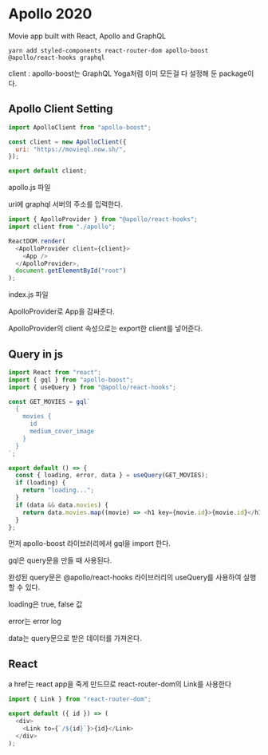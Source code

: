 # Apollo 2020

Movie app built with React, Apollo and GraphQL

```
yarn add styled-components react-router-dom apollo-boost @apollo/react-hooks graphql
```

client : apollo-boost는 GraphQL Yoga처럼 이미 모든걸 다 설정해 둔 package이다.

## Apollo Client Setting

```js
import ApolloClient from "apollo-boost";

const client = new ApolloClient({
  uri: "https://movieql.now.sh/",
});

export default client;
```

apollo.js 파일

uri에 graphql 서버의 주소를 입력한다.

```js
import { ApolloProvider } from "@apollo/react-hooks";
import client from "./apollo";

ReactDOM.render(
  <ApolloProvider client={client}>
    <App />
  </ApolloProvider>,
  document.getElementById("root")
);
```

index.js 파일

ApolloProvider로 App을 감싸준다.

ApolloProvider의 client 속성으로는 export한 client를 넣어준다.

## Query in js

```js
import React from "react";
import { gql } from "apollo-boost";
import { useQuery } from "@apollo/react-hooks";

const GET_MOVIES = gql`
  {
    movies {
      id
      medium_cover_image
    }
  }
`;

export default () => {
  const { loading, error, data } = useQuery(GET_MOVIES);
  if (loading) {
    return "loading...";
  }
  if (data && data.movies) {
    return data.movies.map((movie) => <h1 key={movie.id}>{movie.id}</h1>);
  }
};
```

먼저 apollo-boost 라이브러리에서 gql을 import 한다.

gql은 query문을 만들 때 사용된다.

완성된 query문은 @apollo/react-hooks 라이브러리의 useQuery를 사용하여 실행할 수 있다.

loading은 true, false 값

error는 error log

data는 query문으로 받은 데이터를 가져온다.

## React

a href는 react app을 죽게 만드므로 react-router-dom의 Link를 사용한다

```js
import { Link } from "react-router-dom";

export default ({ id }) => (
  <div>
    <Link to={`/${id}`}>{id}</Link>
  </div>
);
```
